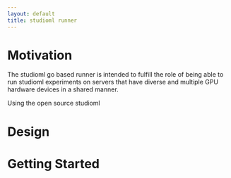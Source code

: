 ```yaml
---
layout: default
title: studioml runner
---
```


# Motivation

The studioml go based runner is intended to fulfill the role of being able to run studioml experiments on servers that have diverse and multiple GPU hardware devices in a shared manner.  

Using the open source studioml 
# Design

# Getting Started
